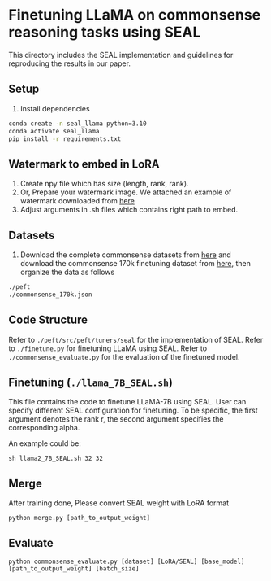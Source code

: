 # Finetuning LLaMA on commonsense reasoning tasks using SEAL

This directory includes the SEAL implementation and guidelines for reproducing the results in our paper.

## Setup
1. Install dependencies
```bash
conda create -n seal_llama python=3.10
conda activate seal_llama
pip install -r requirements.txt
```

## Watermark to embed in LoRA
1. Create npy file which has size (length, rank, rank). 
2. Or, Prepare your watermark image. We attached an example of watermark downloaded from [here](https://en.wikipedia.org/wiki/Yann_LeCun) 
3. Adjust arguments in .sh files which contains right path to embed.

## Datasets
1. Download the complete commonsense datasets from [here](https://github.com/AGI-Edgerunners/LLM-Adapters/tree/main/dataset) and download the commonsense 170k finetuning dataset from [here](https://github.com/AGI-Edgerunners/LLM-Adapters/blob/main/ft-training_set/commonsense_170k.json), then organize the data as follows
```bash
./peft
./commonsense_170k.json
```

## Code Structure

Refer to `./peft/src/peft/tuners/seal` for the implementation of SEAL.
Refer to `./finetune.py` for finetuning LLaMA using SEAL.
Refer to `./commonsense_evaluate.py` for the evaluation of the finetuned model.

## Finetuning (`./llama_7B_SEAL.sh`)
This file contains the code to finetune LLaMA-7B using SEAL. User can specify different SEAL configuration for finetuning. To be specific, the first argument denotes the rank r, the second argument specifies the corresponding alpha.
 
An example could be:
```
sh llama2_7B_SEAL.sh 32 32
```

## Merge

After training done, Please convert SEAL weight with LoRA format
```
python merge.py [path_to_output_weight]
```

## Evaluate 
```
python commonsense_evaluate.py [dataset] [LoRA/SEAL] [base_model] [path_to_output_weight] [batch_size]
```
